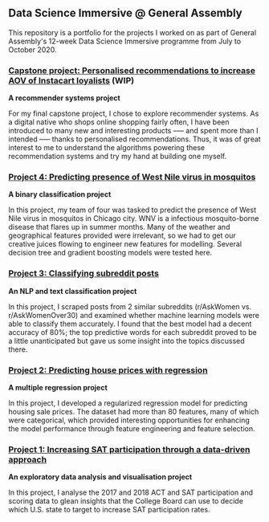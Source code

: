 ## Data Science Immersive @ General Assembly

This repository is a portfolio for the projects I worked on as part of General Assembly's 12-week Data Science Immersive programme from July to October 2020.

### [Capstone project: Personalised recommendations to increase AOV of Instacart loyalists](https://github.com/zixinlee/GA-data-science/tree/master/Capstone) (WIP) 

**A recommender systems project**

For my final capstone project, I chose to explore recommender systems. As a digital native who shops online shopping fairly often, I have been introduced to many new and interesting products –— and spent more than I intended –— thanks to personalised recommendations. Thus, it was of great interest to me to understand the algorithms powering these recommendation systems and try my hand at building one myself. 

### [Project 4: Predicting presence of West Nile virus in mosquitos](https://github.com/zixinlee/GA-data-science/tree/master/West-nile-virus)

**A binary classification project**

In this project, my team of four was tasked to predict the presence of West Nile virus in mosquitos in Chicago city. WNV is a infectious mosquito-borne disease that flares up in summer months. Many of the weather and geographical features provided were irrelevant, so we had to get our creative juices flowing to engineer new features for modelling. Several decision tree and gradient boosting models were tested here.

### [Project 3: Classifying subreddit posts](https://github.com/zixinlee/GA-data-science/tree/master/Reddit-classification)

**An NLP and text classification project**

In this project, I scraped posts from 2 similar subreddits (r/AskWomen vs. r/AskWomenOver30) and examined whether machine learning models were able to classify them accurately. I found that the best model had a decent accuracy of 80%; the top predictive words for each subreddit proved to be a little unanticipated but gave us some insight into the topics discussed there.

### [Project 2: Predicting house prices with regression](https://github.com/zixinlee/GA-data-science/tree/master/House-price-prediction)

**A multiple regression project**

In this project, I developed a regularized regression model for predicting housing sale prices. The dataset had more than 80 features, many of which were categorical, which provided interesting opportunities for enhancing the model performance through feature engineering and feature selection.

### [Project 1: Increasing SAT participation through a data-driven approach](https://github.com/zixinlee/GA-data-science/tree/master/SAT-ACT-analysis)

**An exploratory data analysis and visualisation project**

In this project, I analyse the 2017 and 2018 ACT and SAT participation and scoring data to glean insights that the College Board can use to decide which U.S. state to target to increase SAT participation rates.

